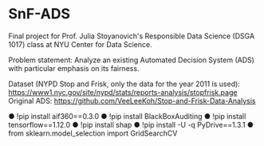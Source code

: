 # SnF-ADS

Final project for Prof. Julia Stoyanovich's Responsible Data Science (DSGA 1017) class at NYU Center for Data Science. 

Problem statement: Analyze an existing Automated Decision System (ADS) with particular emphasis on its fairness. 

Dataset (NYPD Stop and Frisk, only the data for the year 2011 is used): https://www1.nyc.gov/site/nypd/stats/reports-analysis/stopfrisk.page
Original ADS: https://github.com/VeeLeeKoh/Stop-and-Frisk-Data-Analysis

● !pip install aif360==0.3.0
● !pip install BlackBoxAuditing
● !pip install tensorflow==1.12.0
● !pip install shap
● !pip install -U -q PyDrive==1.3.1
● from sklearn.model_selection import GridSearchCV 
